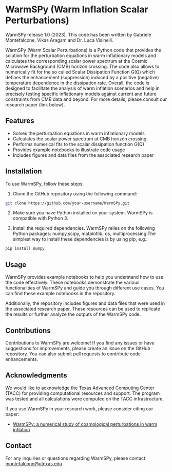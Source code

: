 # WarmSPy (Warm Inflation Scalar Perturbations)

WarmSPy release 1.0 (2023). This code has been written by Gabriele Montefalcone, Vikas Aragam and Dr. Luca Visinelli.

WarmSPy (Warm Scalar Perturbations) is a Python code that provides the solution for the perturbation equations in warm inflationary models and calculates the corresponding scalar power spectrum at the Cosmic Microwave Background (CMB) horizon crossing.
The code also allows to numerically fit for the so called Scalar Dissipation Function G(Q) which defines the enhancement (suppression) induced by a positive (negative) temperature dependence in the dissipation rate. Overall, the code is designed to 
facilitate the analysis of warm inflation scenarios and help in precisely testing specific inflationary models against current and future constraints from CMB data and beyond.
For more details, please consult our research paper (link below).

## Features

- Solves the perturbation equations in warm inflationary models
- Calculates the scalar power spectrum at CMB horizon crossing
- Performs numerical fits to the scalar dissipation function G(Q)
- Provides example notebooks to illustrate code usage
- Includes figures and data files from the associated research paper

## Installation

To use WarmSPy, follow these steps:

1. Clone the GitHub repository using the following command:
```sh
git clone https://github.com/your-username/WarmSPy.git
```

2. Make sure you have Python installed on your system. WarmSPy is compatible with Python 3.

3. Install the required dependencies. WarmSPy relies on the following Python packages: numpy,scipy, matplotlib, os, multiprocessing.The simplest way to install these dependencies is by using pip, e.g.:
```sh
pip install numpy
```

## Usage
WarmSPy provides example notebooks to help you understand how to use the code effectively. These notebooks demonstrate the various functionalities of WarmSPy and guide you through different use cases. You can find these example notebooks in the repository.

Additionally, the repository includes figures and data files that were used in the associated research paper. These resources can be used to replicate the results or further analyze the outputs of the WarmSPy code.

## Contributions
Contributions to WarmSPy are welcome! If you find any issues or have suggestions for improvements, please create an issue on the GitHub repository. You can also submit pull requests to contribute code enhancements.

## Acknowledgments

We would like to acknowledge the Texas Advanced Computing Center (TACC) for providing computational resources and support. The program was tested and all calculations were computed on the TACC infrastructure.

If you use WarmSPy in your research work, please consider citing our paper:

- [WarmSPy: a numerical study of cosmological perturbations in warm inflation](https://arxiv.org/abs/2306.16190)

## Contact
For any inquiries or questions regarding WarmSPy, please contact montefalcone@utexas.edu .
